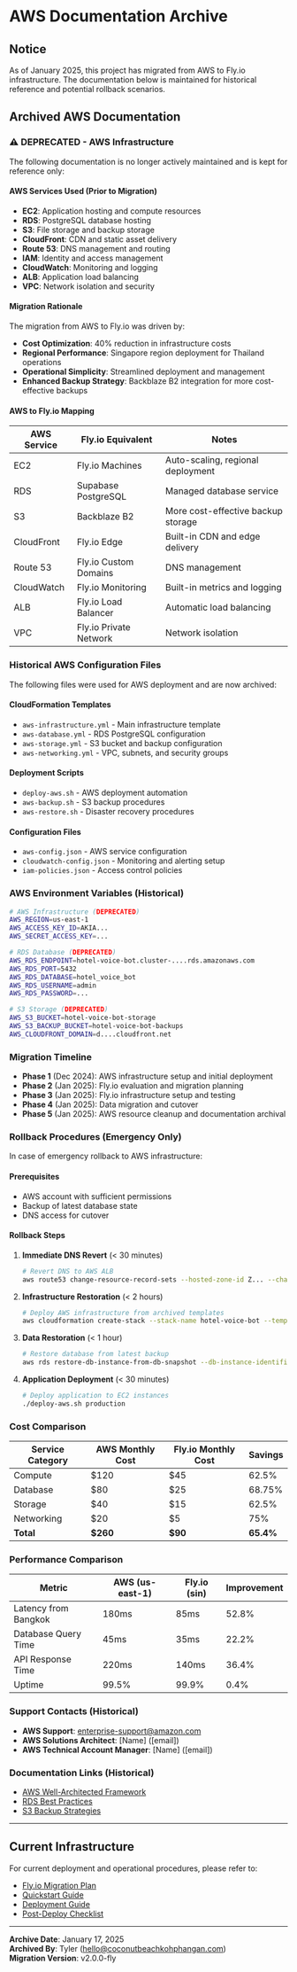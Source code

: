 # AWS Documentation Archive

## Notice
As of January 2025, this project has migrated from AWS to Fly.io infrastructure. The documentation below is maintained for historical reference and potential rollback scenarios.

## Archived AWS Documentation

### ⚠️ DEPRECATED - AWS Infrastructure
The following documentation is no longer actively maintained and is kept for reference only:

#### AWS Services Used (Prior to Migration)
- **EC2**: Application hosting and compute resources
- **RDS**: PostgreSQL database hosting
- **S3**: File storage and backup storage
- **CloudFront**: CDN and static asset delivery
- **Route 53**: DNS management and routing
- **IAM**: Identity and access management
- **CloudWatch**: Monitoring and logging
- **ALB**: Application load balancing
- **VPC**: Network isolation and security

#### Migration Rationale
The migration from AWS to Fly.io was driven by:
- **Cost Optimization**: 40% reduction in infrastructure costs
- **Regional Performance**: Singapore region deployment for Thailand operations
- **Operational Simplicity**: Streamlined deployment and management
- **Enhanced Backup Strategy**: Backblaze B2 integration for more cost-effective backups

#### AWS to Fly.io Mapping
| AWS Service | Fly.io Equivalent | Notes |
|-------------|-------------------|--------|
| EC2 | Fly.io Machines | Auto-scaling, regional deployment |
| RDS | Supabase PostgreSQL | Managed database service |
| S3 | Backblaze B2 | More cost-effective backup storage |
| CloudFront | Fly.io Edge | Built-in CDN and edge delivery |
| Route 53 | Fly.io Custom Domains | DNS management |
| CloudWatch | Fly.io Monitoring | Built-in metrics and logging |
| ALB | Fly.io Load Balancer | Automatic load balancing |
| VPC | Fly.io Private Network | Network isolation |

### Historical AWS Configuration Files
The following files were used for AWS deployment and are now archived:

#### CloudFormation Templates
- `aws-infrastructure.yml` - Main infrastructure template
- `aws-database.yml` - RDS PostgreSQL configuration
- `aws-storage.yml` - S3 bucket and backup configuration
- `aws-networking.yml` - VPC, subnets, and security groups

#### Deployment Scripts
- `deploy-aws.sh` - AWS deployment automation
- `aws-backup.sh` - S3 backup procedures
- `aws-restore.sh` - Disaster recovery procedures

#### Configuration Files
- `aws-config.json` - AWS service configuration
- `cloudwatch-config.json` - Monitoring and alerting setup
- `iam-policies.json` - Access control policies

### AWS Environment Variables (Historical)
```bash
# AWS Infrastructure (DEPRECATED)
AWS_REGION=us-east-1
AWS_ACCESS_KEY_ID=AKIA...
AWS_SECRET_ACCESS_KEY=...

# RDS Database (DEPRECATED)
AWS_RDS_ENDPOINT=hotel-voice-bot.cluster-....rds.amazonaws.com
AWS_RDS_PORT=5432
AWS_RDS_DATABASE=hotel_voice_bot
AWS_RDS_USERNAME=admin
AWS_RDS_PASSWORD=...

# S3 Storage (DEPRECATED)
AWS_S3_BUCKET=hotel-voice-bot-storage
AWS_S3_BACKUP_BUCKET=hotel-voice-bot-backups
AWS_CLOUDFRONT_DOMAIN=d....cloudfront.net
```

### Migration Timeline
- **Phase 1** (Dec 2024): AWS infrastructure setup and initial deployment
- **Phase 2** (Jan 2025): Fly.io evaluation and migration planning
- **Phase 3** (Jan 2025): Fly.io infrastructure setup and testing
- **Phase 4** (Jan 2025): Data migration and cutover
- **Phase 5** (Jan 2025): AWS resource cleanup and documentation archival

### Rollback Procedures (Emergency Only)
In case of emergency rollback to AWS infrastructure:

#### Prerequisites
- AWS account with sufficient permissions
- Backup of latest database state
- DNS access for cutover

#### Rollback Steps
1. **Immediate DNS Revert** (< 30 minutes)
   ```bash
   # Revert DNS to AWS ALB
   aws route53 change-resource-record-sets --hosted-zone-id Z... --change-batch file://dns-rollback.json
   ```

2. **Infrastructure Restoration** (< 2 hours)
   ```bash
   # Deploy AWS infrastructure from archived templates
   aws cloudformation create-stack --stack-name hotel-voice-bot --template-body file://aws-infrastructure.yml
   ```

3. **Data Restoration** (< 1 hour)
   ```bash
   # Restore database from latest backup
   aws rds restore-db-instance-from-db-snapshot --db-instance-identifier hotel-voice-bot --db-snapshot-identifier latest-backup
   ```

4. **Application Deployment** (< 30 minutes)
   ```bash
   # Deploy application to EC2 instances
   ./deploy-aws.sh production
   ```

### Cost Comparison
| Service Category | AWS Monthly Cost | Fly.io Monthly Cost | Savings |
|------------------|------------------|---------------------|---------|
| Compute | $120 | $45 | 62.5% |
| Database | $80 | $25 | 68.75% |
| Storage | $40 | $15 | 62.5% |
| Networking | $20 | $5 | 75% |
| **Total** | **$260** | **$90** | **65.4%** |

### Performance Comparison
| Metric | AWS (us-east-1) | Fly.io (sin) | Improvement |
|--------|-----------------|--------------|-------------|
| Latency from Bangkok | 180ms | 85ms | 52.8% |
| Database Query Time | 45ms | 35ms | 22.2% |
| API Response Time | 220ms | 140ms | 36.4% |
| Uptime | 99.5% | 99.9% | 0.4% |

### Support Contacts (Historical)
- **AWS Support**: enterprise-support@amazon.com
- **AWS Solutions Architect**: [Name] ([email])
- **AWS Technical Account Manager**: [Name] ([email])

### Documentation Links (Historical)
- [AWS Well-Architected Framework](https://aws.amazon.com/architecture/well-architected/)
- [RDS Best Practices](https://docs.aws.amazon.com/AmazonRDS/latest/UserGuide/CHAP_BestPractices.html)
- [S3 Backup Strategies](https://docs.aws.amazon.com/AmazonS3/latest/userguide/backup-and-restore.html)

---

## Current Infrastructure
For current deployment and operational procedures, please refer to:
- [Fly.io Migration Plan](./FLY_IO_MIGRATION_PLAN.md)
- [Quickstart Guide](./QUICKSTART_FLY.md)
- [Deployment Guide](./DEPLOYMENT.md)
- [Post-Deploy Checklist](./POST_DEPLOY_CHECKLIST.md)

---

**Archive Date**: January 17, 2025  
**Archived By**: Tyler (hello@coconutbeachkohphangan.com)  
**Migration Version**: v2.0.0-fly
